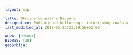 ```yaml
---
layout: map

title: Okolina manastira Naupare
designation: Područje od kulturnog i istorijskog značaja
last_modified_at: 2018-05-25T23:19:56+02:00

WDPA: [328884]
BioRaS: [28]
geoSrbija:
---
```

